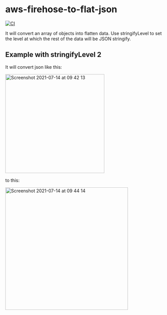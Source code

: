# aws-firehose-to-flat-json

[![CI](https://github.com/worldpwn/aws-firehose-to-flat-json/actions/workflows/ci.yml/badge.svg)](https://github.com/worldpwn/aws-firehose-to-flat-json/actions/workflows/ci.yml)

It will convert an array of objects into flatten data. 
Use stringifyLevel to set the level at which the rest of the data will be JSON stringify.

## Example with stringifyLevel 2

It will convert json like this:

<img width="311" alt="Screenshot 2021-07-14 at 09 42 13" src="https://user-images.githubusercontent.com/6351780/131465627-31672ccc-7921-4c92-b1f0-1967ba843fef.png">

to this:

<img width="385" alt="Screenshot 2021-07-14 at 09 44 14" src="https://user-images.githubusercontent.com/6351780/131465658-86ff64cb-d117-4564-9930-91c964320f2f.png">
